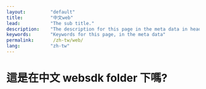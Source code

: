 ```yaml
---
layout:         "default"
title:          "中文web"
lead:           "The sub title."
description:    "The description for this page in the meta data in header."
keywords:       "Keywords for this page, in the meta data"
permalink:       /zh-tw/web/
lang:           "zh-tw"
---
```

# 這是在中文 websdk folder 下嗎?
